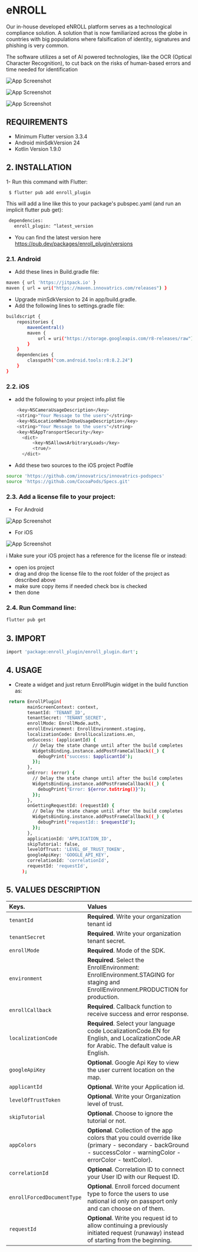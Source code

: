 # eNROLL

Our in-house developed eNROLL platform serves as a technological compliance solution. A solution
that is now familiarized across the globe in countries with big populations where falsification of
identity, signatures and phishing is very common.

The software utilizes a set of AI powered technologies, like the OCR (Optical Character
Recognition), to cut back on the risks of human-based errors and time needed for identification

![App Screenshot](https://firebasestorage.googleapis.com/v0/b/excel-hr-app.appspot.com/o/Screenshot%202024-09-02%20at%2011.03.04%E2%80%AFAM.png?alt=media&token=37acf293-9e0e-456c-8b7a-3b97c512d911)

![App Screenshot](https://firebasestorage.googleapis.com/v0/b/excel-hr-app.appspot.com/o/Screenshot%202024-09-02%20at%2011.03.28%E2%80%AFAM.png?alt=media&token=1d5aafeb-ffe3-4faa-aa72-37b28f1810a9)

![App Screenshot](https://firebasestorage.googleapis.com/v0/b/excel-hr-app.appspot.com/o/Screenshot%202024-09-02%20at%2011.03.39%E2%80%AFAM.png?alt=media&token=76489515-b21b-403f-a338-0f9889486b4b)

## REQUIREMENTS

- Minimum Flutter version 3.3.4
- Android minSdkVersion 24
- Kotlin Version 1.9.0

## 2. INSTALLATION

1- Run this command with Flutter:

```bash
 $ flutter pub add enroll_plugin
```

This will add a line like this to your package's pubspec.yaml (and run an implicit flutter pub get):

```bash
 dependencies:
   enroll_plugin: ^latest_version
```

- You can find the latest version here https://pub.dev/packages/enroll_plugin/versions

### 2.1. Android

- Add these lines in Build.gradle file:

```bash
maven { url 'https://jitpack.io' }
maven { url = uri("https://maven.innovatrics.com/releases") }
```

- Upgrade minSdkVersion to 24 in app/build.gradle.
- Add the following lines to settings.gradle file:

```bash
buildscript {
    repositories {
        mavenCentral()
        maven {
            url = uri("https://storage.googleapis.com/r8-releases/raw")
        }
    }
    dependencies {
        classpath("com.android.tools:r8:8.2.24")
    }
}
```

### 2.2. iOS

- add the following to your project info.plist file

```bash
	<key>NSCameraUsageDescription</key>
	<string>"Your Message to the users"</string>
	<key>NSLocationWhenInUseUsageDescription</key>
	<string>"Your Message to the users"</string>
	<key>NSAppTransportSecurity</key>
      <dict>
          <key>NSAllowsArbitraryLoads</key>
          <true/>
      </dict>
```

- Add these two sources to the iOS project Podfile

```bash
source 'https://github.com/innovatrics/innovatrics-podspecs'
source 'https://github.com/CocoaPods/Specs.git'
```

### 2.3. Add a license file to your project:

- For Android

![App Screenshot](https://firebasestorage.googleapis.com/v0/b/excel-hr-app.appspot.com/o/lic_android.png?alt=media&token=9a6556c1-cea1-4fce-b073-0dba76bedf8f)

- For iOS

![App Screenshot](https://firebasestorage.googleapis.com/v0/b/excel-hr-app.appspot.com/o/lic_ios.webp?alt=media&token=c4bcf3d8-d9d2-4c99-9a62-97349ff30fac)

ℹ️ Make sure your iOS project has a reference for the license file or instead:

- open ios project
- drag and drop the license file to the root folder of the project as described above
- make sure copy items if needed check box is checked
- then done

### 2.4. Run Command line:

```bash
flutter pub get
```

## 3. IMPORT

```bash
import 'package:enroll_plugin/enroll_plugin.dart';
```

## 4. USAGE

- Create a widget and just return EnrollPlugin widget in the build function as:

```bash
 return EnrollPlugin(
        mainScreenContext: context,
        tenantId: 'TENANT_ID',
        tenantSecret: 'TENANT_SECRET',
        enrollMode: EnrollMode.auth,
        enrollEnvironment: EnrollEnvironment.staging,
        localizationCode: EnrollLocalizations.en,
        onSuccess: (applicantId) {
          // Delay the state change until after the build completes
          WidgetsBinding.instance.addPostFrameCallback((_) {
            debugPrint("success: $applicantId");
          });
        },
        onError: (error) {
          // Delay the state change until after the build completes
          WidgetsBinding.instance.addPostFrameCallback((_) {
            debugPrint("Error: ${error.toString()}");
          });
        },
        onGettingRequestId: (requestId) {
          // Delay the state change until after the build completes
          WidgetsBinding.instance.addPostFrameCallback((_) {
            debugPrint("requestId:: $requestId");
          });
        },
        applicationId: 'APPLICATION_ID',
        skipTutorial: false,
        levelOfTrust: 'LEVEL_OF_TRUST_TOKEN',
        googleApiKey: 'GOOGLE_API_KEY',
        correlationId: 'correlationId',
        requestId: 'requestId',
      );
```

## 5. VALUES DESCRIPTION

| Keys.                      | Values                                                                                                                                                             |
|:---------------------------|:-------------------------------------------------------------------------------------------------------------------------------------------------------------------|
| `tenantId`                 | **Required**. Write your organization tenant id                                                                                                                    |
| `tenantSecret`             | **Required**. Write your organization tenant secret.                                                                                                               |
| `enrollMode`               | **Required**. Mode of the SDK.                                                                                                                                     |
| `environment`              | **Required**. Select the EnrollEnvironment: EnrollEnvironment.STAGING  for staging and EnrollEnvironment.PRODUCTION for production.                                |
| `enrollCallback`           | **Required**. Callback function to receive success and error response.                                                                                             |
| `localizationCode`         | **Required**. Select your language code LocalizationCode.EN for English, and LocalizationCode.AR for Arabic. The default value is English.                         |
| `googleApiKey`             | **Optional**. Google Api Key to view the user current location on the map.                                                                                         |
| `applicantId`              | **Optional**. Write your Application id.                                                                                                                           |
| `levelOfTrustToken`        | **Optional**. Write your Organization level of trust.                                                                                                              |
| `skipTutorial`             | **Optional**. Choose to ignore the tutorial or not.                                                                                                                |
| `appColors`                | **Optional**. Collection of the app colors that you could override like (primary - secondary - backGround - successColor - warningColor - errorColor - textColor). |
| `correlationId`            | **Optional**. Correlation ID to connect your User ID with our Request ID.                                                                                          |
| `enrollForcedDocumentType` | **Optional**. Enroll forced document type to force the users to use national id only on passport only and can choose on of them.                                   |
| `requestId`                | **Optional**. Write you request id to allow continuing a previously initiated request (runaway) instead of starting from the beginning.                            |




